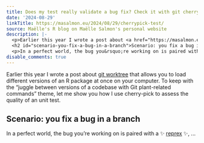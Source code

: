 ```yaml
---
title: Does my test really validate a bug fix? Check it with git cherry-pick
date: '2024-08-29'
linkTitle: https://masalmon.eu/2024/08/29/cherrypick-test/
source: Maëlle's R blog on Maëlle Salmon's personal website
description: |-
  <p>Earlier this year I wrote a post about <a href="https://masalmon.eu/2024/01/23/git-worktree/">git worktree</a> that allows you to load different versions of an R package at once on your computer. To keep with the &ldquo;juggle between versions of a codebase with Git plant-related commands&rdquo; theme, let me show you how I use cherry-pick to assess the quality of an unit test.</p>
  <h2 id="scenario-you-fix-a-bug-in-a-branch">Scenario: you fix a bug in a branch</h2>
  <p>In a perfect world, the bug you&rsquo;re working on is paired with a ✨ <a href="https://reprex.tidyverse.org/">reprex</a> ✨, ...
disable_comments: true
---
```

<p>Earlier this year I wrote a post about <a href="https://masalmon.eu/2024/01/23/git-worktree/">git worktree</a> that allows you to load different versions of an R package at once on your computer. To keep with the &ldquo;juggle between versions of a codebase with Git plant-related commands&rdquo; theme, let me show you how I use cherry-pick to assess the quality of an unit test.</p>
<h2 id="scenario-you-fix-a-bug-in-a-branch">Scenario: you fix a bug in a branch</h2>
<p>In a perfect world, the bug you&rsquo;re working on is paired with a ✨ <a href="https://reprex.tidyverse.org/">reprex</a> ✨, ...